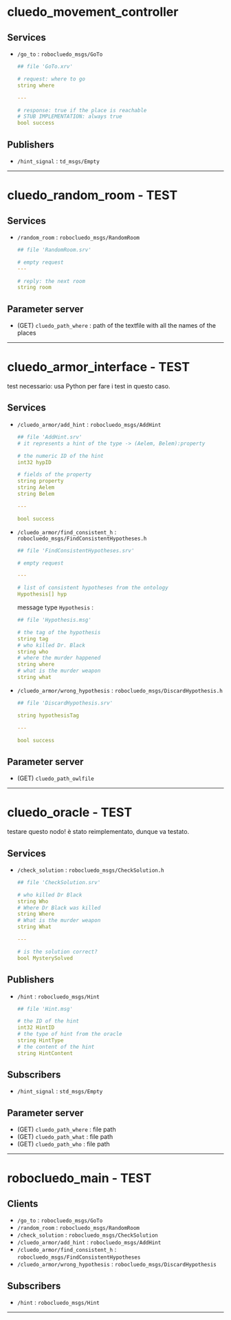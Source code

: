 

# cluedo_movement_controller

## Services

- `/go_to` : `robocluedo_msgs/GoTo`
    
    ```yaml
    ## file 'GoTo.xrv'
    
    # request: where to go
    string where
    
    ---
    
    # response: true if the place is reachable
    # STUB IMPLEMENTATION: always true
    bool success
    ```
    

## Publishers

- `/hint_signal` : `td_msgs/Empty`

---

# cluedo_random_room - TEST

## Services

- `/random_room` : `robocluedo_msgs/RandomRoom`
    
    ```yaml
    ## file 'RandomRoom.srv'
    
    # empty request
    ---
    
    # reply: the next room
    string room
    ```
    

## Parameter server

- (GET) `cluedo_path_where` : path of the textfile with all the names of the places

---

# cluedo_armor_interface - TEST

test necessario: usa Python per fare i test in questo caso. 

## Services

- `/cluedo_armor/add_hint` : `robocluedo_msgs/AddHint`
    
    ```yaml
    ## file 'AddHint.srv'
    # it represents a hint of the type -> (Aelem, Belem):property
    
    # the numeric ID of the hint
    int32 hypID
    
    # fields of the property
    string property
    string Aelem
    string Belem
    
    ---
    
    bool success
    ```
    
- `/cluedo_armor/find_consistent_h` : `robocluedo_msgs/FindConsistentHypotheses.h`
    
    ```yaml
    ## file 'FindConsistentHypotheses.srv'
    
    # empty request
    
    ---
    
    # list of consistent hypotheses from the ontology
    Hypothesis[] hyp
    ```
    
    message type `Hypothesis` : 
    
    ```yaml
    ## file 'Hypothesis.msg'
    
    # the tag of the hypothesis
    string tag
    # who killed Dr. Black
    string who
    # where the murder happened
    string where
    # what is the murder weapon
    string what
    ```
    
- `/cluedo_armor/wrong_hypothesis` : `robocluedo_msgs/DiscardHypothesis.h`
    
    ```yaml
    ## file 'DiscardHypothesis.srv'
    
    string hypothesisTag
    
    ---
    
    bool success
    ```
    

## Parameter server

- (GET) `cluedo_path_owlfile`

---

# cluedo_oracle - TEST

testare questo nodo! è stato reimplementato, dunque va testato. 

## Services

- `/check_solution` : `robocluedo_msgs/CheckSolution.h`
    
    ```yaml
    ## file 'CheckSolution.srv'
    
    # who killed Dr Black
    string Who
    # Where Dr Black was killed
    string Where
    # What is the murder weapon
    string What
    
    ---
    
    # is the solution correct?
    bool MysterySolved
    ```
    

## Publishers

- `/hint` : `robocluedo_msgs/Hint`
    
    ```yaml
    ## file 'Hint.msg'
    
    # the ID of the hint
    int32 HintID
    # the type of hint from the oracle
    string HintType
    # the content of the hint
    string HintContent
    ```
    

## Subscribers

- `/hint_signal` : `std_msgs/Empty`

## Parameter server

- (GET) `cluedo_path_where` : file path
- (GET) `cluedo_path_what` : file path
- (GET) `cluedo_path_who` : file path

---

# robocluedo_main - TEST

## Clients

- `/go_to` : `robocluedo_msgs/GoTo`
- `/random_room` : `robocluedo_msgs/RandomRoom`
- `/check_solution` : `robocluedo_msgs/CheckSolution`
- `/cluedo_armor/add_hint` : `robocluedo_msgs/AddHint`
- `/cluedo_armor/find_consistent_h` : `robocluedo_msgs/FindConsistentHypotheses`
- `/cluedo_armor/wrong_hypothesis` : `robocluedo_msgs/DiscardHypothesis`

## Subscribers

- `/hint` : `robocluedo_msgs/Hint`

---
